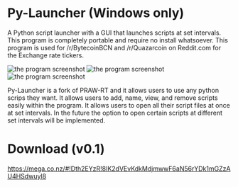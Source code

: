 Py-Launcher (Windows only)
===========

A Python script launcher with a GUI that launches scripts at set intervals. This program is completely portable and require no install whatsoever. This program is used for /r/BytecoinBCN and /r/Quazarcoin on Reddit.com for the Exchange rate tickers.


![the program screenshot](http://i.imgur.com/EbwTyx2.png?1) ![the program screenshot](http://i.imgur.com/pgqELxL.png?1) ![the program screenshot](http://i.imgur.com/K3XXpP9.png?1)

Py-Launcher is a fork of PRAW-RT and it allows users to use any python scrips they want. It allows users to add, name, view, and remove scripts easily within the program. It allows users to open all their script files at once at set intervals. In the future the option to open certain scripts at different set intervals will be implemented.

Download (v0.1)
=======
https://mega.co.nz/#!Dth2EYzR!8IK2dVEvKdkMdjmwwF6aN56rYDk1mGZzAU4HSdwuyl8

